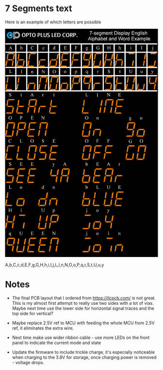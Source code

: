 # 7 Segments text

Here is an example of which letters are possible

<img src="7segment_display_english_alphabet.png" width="600"/>

A,b,C,c,d,E,F,g,G,H,h,i,I,j,L,l,n,N,O,o,P,q,r,S,t,U,u,y


# Notes

* The final PCB layout that I ordered from https://jlcpcb.com/ is not great. This is my almost first attempt to really use two sides with a lot of vias. Maybe next time use the lower side for horizontal signal traces and the top side for vertical? 

* Maybe replace 2.5V ref to MCU with feeding the whole MCU from 2.5V ref, it eliminates the extra wire.

* Next time make use wider ribbon cable - use more LEDs on the front panel to indicate the current mode and state

* Update the firmware to include trickle charge, it's especially noticeable when charging to the 3.8V for storage, once 
charging power is removed - voltage drops.